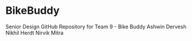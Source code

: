 # BikeBuddy
Senior Design GitHub Repository for Team 9 - Bike Buddy Ashwin Dervesh Nikhil Herdt Nirvik Mitra
